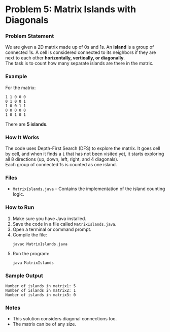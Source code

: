 # Problem 5: Matrix Islands with Diagonals

### Problem Statement
We are given a 2D matrix made up of 0s and 1s. An **island** is a group of connected 1s. A cell is considered connected to its neighbors if they are next to each other **horizontally, vertically, or diagonally**.  
The task is to count how many separate islands are there in the matrix.

### Example

For the matrix:

```
1 1 0 0 0  
0 1 0 0 1  
1 0 0 1 1  
0 0 0 0 0  
1 0 1 0 1  
```

There are **5 islands**.

### How It Works
The code uses Depth-First Search (DFS) to explore the matrix. It goes cell by cell, and when it finds a `1` that has not been visited yet, it starts exploring all 8 directions (up, down, left, right, and 4 diagonals).  
Each group of connected 1s is counted as one island.

### Files
- `MatrixIslands.java` – Contains the implementation of the island counting logic.

### How to Run
1. Make sure you have Java installed.
2. Save the code in a file called `MatrixIslands.java`.
3. Open a terminal or command prompt.
4. Compile the file:
   ```
   javac MatrixIslands.java
   ```
5. Run the program:
   ```
   java MatrixIslands
   ```

### Sample Output
```
Number of islands in matrix1: 5  
Number of islands in matrix2: 1  
Number of islands in matrix3: 0  
```

### Notes
- This solution considers diagonal connections too.
- The matrix can be of any size.
